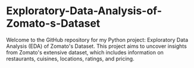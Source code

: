 # Exploratory-Data-Analysis-of-Zomato-s-Dataset
Welcome to the GitHub repository for my Python project: Exploratory Data Analysis (EDA) of Zomato's Dataset. This project aims to uncover insights from Zomato's extensive dataset, which includes information on restaurants, cuisines, locations, ratings, and pricing.
